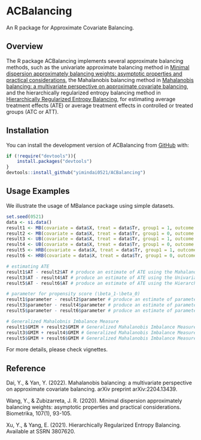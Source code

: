 # ACBalancing

An R package for Approximate Covariate Balancing.

<!-- badges: start -->

<!-- badges: end -->

## Overview

The R package ACBalancing implements several approximate balancing methods, such as the univariate approximate balancing method in [Minimal dispersion approximately balancing weights: asymptotic properties and practical considerations](https://doi.org/10.1093/biomet/asz050), the Mahalanobis balancing method in [Mahalanobis balancing: a multivariate perspective on approximate covariate balancing](https://arxiv.org/abs/2204.13439), and the hierarchically regularized entropy balancing method in [Hierarchically Regularized Entropy Balancing](http://dx.doi.org/10.2139/ssrn.3807620), for estimating average treatment effects (ATE) or average treatment effects in controlled or treated groups (ATC or ATT).
## Installation

You can install the development version of ACBalancing from [GitHub](https://github.com/) with:

``` r
if (!require("devtools")){
    install.packages("devtools")
}
devtools::install_github("yimindai0521/ACBalancing")
```

## Usage Examples

We illustrate the usage of MBalance package using simple datasets.

``` r
set.seed(0521)
data <- si.data()
result1 <- MB(covariate = data$X, treat = data$Tr, group1 = 1, outcome = data$Y, opti.method = "proximalC", method = "MB")
result2 <- MB(covariate = data$X, treat = data$Tr, group1 = 0, outcome = data$Y, opti.method = "proximalC", method = "MB")
result3 <- UB(covariate = data$X, treat = data$Tr, group1 = 1, outcome = data$Y, opti.method = "proximal")
result4 <- UB(covariate = data$X, treat = data$Tr, group1 = 0, outcome = data$Y, opti.method = "proximal")
result5 <- HRB(covariate = data$X, treat = data$Tr, group1 = 1, outcome = data$Y, second.moment = FALSE, third.moment = FALSE, interact = FALSE)
result6 <- HRB(covariate = data$X, treat = data$Tr, group1 = 0, outcome = data$Y, second.moment = FALSE, third.moment = FALSE, interact = FALSE)

# estimating ATE
result1$AT - result2$AT # produce an estimate of ATE using the Mahalanobis balancing method
result3$AT - result4$AT # produce an estimate of ATE using the Univariate Balancing method
result5$AT - result6$AT # produce an estimate of ATE using the Hierarchically Regularized Entropy Balancing method

# parameter for propensity score (\beta_1-\beta_0)
result1$parameter - result2$parameter # produce an estimate of parameter in propensity score using the Mahalanobis balancing method
result3$parameter - result4$parameter # produce an estimate of parameter in propensity score using the Univariate Balancing method
result5$parameter - result6$parameter # produce an estimate of parameter in propensity score using the Hierarchically Regularized Entropy Balancing method

# Generalized Mahalobnis Imbalance Measure
result1$GMIM + result2$GMIM # Generalized Mahalanobis Imbalance Measure for Mahalanobis balancing weights
result3$GMIM + result4$GMIM # Generalized Mahalanobis Imbalance Measure for Univariate Balancing weights
result5$GMIM + result6$GMIM # Generalized Mahalanobis Imbalance Measure for Hierarchically Regularized Entropy Balancing weights
```

For more details, please check vignettes.

## Reference

Dai, Y., & Yan, Y. (2022). Mahalanobis balancing: a multivariate perspective on approximate covariate balancing. arXiv preprint arXiv:2204.13439.

Wang, Y., & Zubizarreta, J. R. (2020). Minimal dispersion approximately balancing weights: asymptotic properties and practical considerations. Biometrika, 107(1), 93-105.


Xu, Y., & Yang, E. (2021). Hierarchically Regularized Entropy Balancing. Available at SSRN 3807620.

